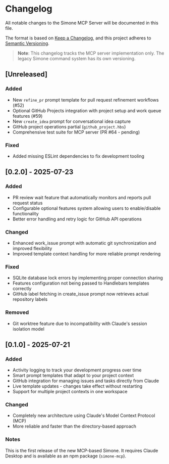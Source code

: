 # Changelog

All notable changes to the Simone MCP Server will be documented in this file.

The format is based on [Keep a Changelog](https://keepachangelog.com/en/1.1.0/),
and this project adheres to [Semantic Versioning](https://semver.org/spec/v2.0.0.html).

> **Note**: This changelog tracks the MCP server implementation only. The legacy Simone command system has its own versioning.

## [Unreleased]

### Added

- New `refine_pr` prompt template for pull request refinement workflows (#52)
- Optional GitHub Projects integration with project setup and work queue features (#59)
- New `create_idea` prompt for conversational idea capture
- GitHub project operations partial (`github_project.hbs`)
- Comprehensive test suite for MCP server (PR #64 - pending)

### Fixed

- Added missing ESLint dependencies to fix development tooling

## [0.2.0] - 2025-07-23

### Added

- PR review wait feature that automatically monitors and reports pull request status
- Configurable optional features system allowing users to enable/disable functionality
- Better error handling and retry logic for GitHub API operations

### Changed

- Enhanced work_issue prompt with automatic git synchronization and improved flexibility
- Improved template context handling for more reliable prompt rendering

### Fixed

- SQLite database lock errors by implementing proper connection sharing
- Features configuration not being passed to Handlebars templates correctly
- GitHub label fetching in create_issue prompt now retrieves actual repository labels

### Removed

- Git worktree feature due to incompatibility with Claude's session isolation model

## [0.1.0] - 2025-07-21

### Added

- Activity logging to track your development progress over time
- Smart prompt templates that adapt to your project context
- GitHub integration for managing issues and tasks directly from Claude
- Live template updates - changes take effect without restarting
- Support for multiple project contexts in one workspace

### Changed

- Completely new architecture using Claude's Model Context Protocol (MCP)
- More reliable and faster than the directory-based approach

### Notes

This is the first release of the new MCP-based Simone. It requires Claude Desktop and is available as an npm package (`simone-mcp`).
